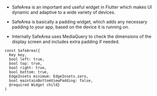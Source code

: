 - SafeArea is an important and useful widget in Flutter which makes UI dynamic and adaptive to a wide variety of devices.

- SafeArea is basically a padding widget, which adds any necessary padding to your app, based on the device it is running on.

- Internally SafeArea uses MediaQuery to check the dimensions of the display screen and includes extra padding if needed.

```
const SafeArea({
  Key key,
  bool left: true,
  bool top: true,
  bool right: true,
  bool bottom: true,
  EdgeInsets minimum: EdgeInsets.zero,
  bool maintainBottomViewPadding: false,
  @required Widget child}
)
```
